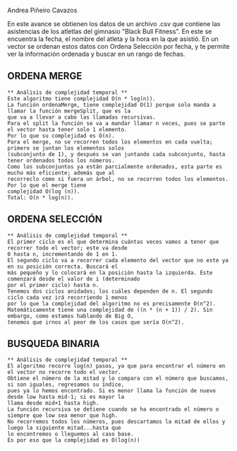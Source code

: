 Andrea Piñeiro Cavazos

En este avance se obtienen los datos de un archivo .csv que contiene las asistencias de los atletlas del gimnasio 
"Black Bull Fitness". En este se encuentra la fecha, el nombre del atleta y la hora en la que asistió. 
En un vector se ordenan estos datos con Ordena Selección por fecha, y te permite ver la información ordenada y 
buscar en un rango de fechas.

## ORDENA MERGE 
	** Análisis de complejidad temporal **
	Este algoritmo tiene complejidad O(n * log(n)). 
	La función ordenaMerge, tiene complejidad O(1) porque solo manda a llamar la función mergeSplit, que es la 
	que va a llevar a cabo las llamadas recursivas. 
	Para el split la función se va a mandar llamar n veces, pues se parte el vector hasta tener solo 1 elemento. 
	Por lo que su complejidad es O(n).
	Para el merge, no se recorren todos los elementos en cada vuelta; primero se juntan los elementos solos 
	(subconjunto de 1), y después se van juntando cada subconjunto, hasta tener ordenados todos los números. 
	Como los subconjuntos ya están parcialmente ordenados, esta parte es mucho más eficiente; además que al 
	recorreclo como si fuera un árbol, no se recorren todos los elementos. Por lo que el merge tiene 
	complejidad O(log (n)).
	Total: O(n * log(n)).


## ORDENA SELECCIÓN
	** Análisis de complejidad temporal **
	El primer ciclo es el que determina cuántas veces vamos a tener que recorrer todo el vector; este va desde 
	0 hasta n, incrementando de 1 en 1. 
	El segundo ciclo va a recorrer cada elemento del vector que no este ya en su posición correcta. Buscará el 
	más pequeño y lo colocará en la posición hasta la izquierda. Este comenzará desde el valor de i (determinado 
	por el primer ciclo) hasta n. 
	Tenemos dos ciclos anidados; los cuáles dependen de n. El segundo ciclo cada vez irá recorriendo 1 menos 
	por lo que la complejidad del algoritmo no es precisamente O(n^2). 
	Matemáticamente tiene una complejidad de ((n * (n + 1)) / 2). Sin embargo, como estamos hablando de Big O, 
	tenemos que irnos al peor de los casos que sería O(n^2). 


## BUSQUEDA BINARIA 
	** Análisis de complejidad temporal **
	El algoritmo recorre log(n) pasos, ya que para encontrar el número en el vector no recorre todo el vector. 
	Obtiene el número de la mitad y lo compara con el número que buscamos, si son iguales, regresamos su índice, 
	pues ya lo hemos encontrado. Si es menor llama la función de nuevo desde low hasta mid-1; si es mayor la 
	llama desde mid+1 hasta high. 
	La función recursiva se detiene cuando se ha encontrado el número o siempre que low sea menor que high. 
	No recorremos todos los números, pues descartamos la mitad de ellos y luego la siguiente mitad...hasta que 
	lo encontremos o lleguemos al caso base.
	Es por eso que la complejidad es O(log(n))
